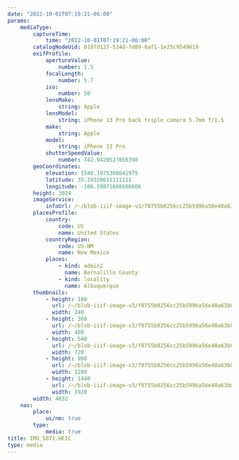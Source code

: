 ```yaml
---
date: "2022-10-01T07:19:21-06:00"
params:
    mediaType:
        captureTime:
            time: "2022-10-01T07:19:21-06:00"
        catalogNodeUid: 0197d127-534d-7d89-8af1-1e25c9549619
        exifProfile:
            apertureValue:
                number: 1.5
            focalLength:
                number: 5.7
            iso:
                number: 50
            lensMake:
                string: Apple
            lensModel:
                string: iPhone 13 Pro back triple camera 5.7mm f/1.5
            make:
                string: Apple
            model:
                string: iPhone 13 Pro
            shutterSpeedValue:
                number: 742.9420527856398
        geoCoordinates:
            elevation: 1540.1975308641975
            latitude: 35.19328611111111
            longitude: -106.59871666666666
        height: 3024
        imageService:
            infoUrl: /~/blob-iiif-image-v3/f0755b0256cc25b5996a56e40a63b027ee506e9d5a382672b4eccadbacd982b2/info.json
        placesProfile:
            country:
                code: US
                name: United States
            countryRegion:
                code: US-NM
                name: New Mexico
            places:
                - kind: admin2
                  name: Bernalillo County
                - kind: locality
                  name: Albuquerque
        thumbnails:
            - height: 180
              url: /~/blob-iiif-image-v3/f0755b0256cc25b5996a56e40a63b027ee506e9d5a382672b4eccadbacd982b2/full/240%2C180/0/default.jpg
              width: 240
            - height: 360
              url: /~/blob-iiif-image-v3/f0755b0256cc25b5996a56e40a63b027ee506e9d5a382672b4eccadbacd982b2/full/480%2C360/0/default.jpg
              width: 480
            - height: 540
              url: /~/blob-iiif-image-v3/f0755b0256cc25b5996a56e40a63b027ee506e9d5a382672b4eccadbacd982b2/full/720%2C540/0/default.jpg
              width: 720
            - height: 960
              url: /~/blob-iiif-image-v3/f0755b0256cc25b5996a56e40a63b027ee506e9d5a382672b4eccadbacd982b2/full/1280%2C960/0/default.jpg
              width: 1280
            - height: 1440
              url: /~/blob-iiif-image-v3/f0755b0256cc25b5996a56e40a63b027ee506e9d5a382672b4eccadbacd982b2/full/1920%2C1440/0/default.jpg
              width: 1920
        width: 4032
    nav:
        place:
            us/nm: true
        type:
            media: true
title: IMG_5871.HEIC
type: media
---
```

